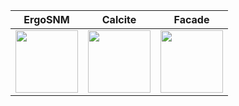 

|     ErgoSNM         | Calcite          |  Facade               |
| :-----------: | :----------------: | :-----------: |
| <img src="https://imgur.com/hzSMu2A.jpg" height="100"/>|  <img src="https://imgur.com/0LeJ65r.jpg" height="100"/>    |    <img src="https://i.imgur.com/wCdzQWL.jpeg" height="100"/>         |